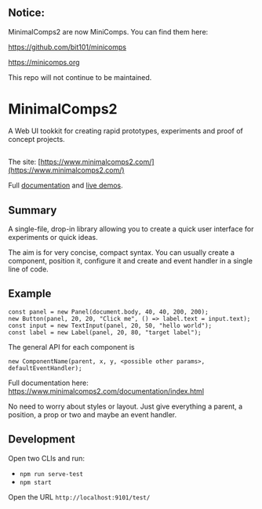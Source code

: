 ## Notice:

MinimalComps2 are now MiniComps. You can find them here:

https://github.com/bit101/minicomps

https://minicomps.org

This repo will not continue to be maintained.

# MinimalComps2

A Web UI tookkit for creating rapid prototypes, experiments and proof of concept projects.

##

The site: [https://www.minimalcomps2.com/](https://www.minimalcomps2.com/)

Full [documentation](https://www.minimalcomps2.com/docs) and [live demos](https://www.minimalcomps2.com/demos).

## Summary

A single-file, drop-in library allowing you to create a quick user interface for experiments or quick ideas.

The aim is for very concise, compact syntax. You can usually create a component, position it, configure it and create and event handler in a single line of code. 

## Example

```
const panel = new Panel(document.body, 40, 40, 200, 200);
new Button(panel, 20, 20, "Click me", () => label.text = input.text);
const input = new TextInput(panel, 20, 50, "hello world");
const label = new Label(panel, 20, 80, "target label");
```

The general API for each component is 

```new ComponentName(parent, x, y, <possible other params>, defaultEventHandler);```

Full documentation here: https://www.minimalcomps2.com/documentation/index.html

No need to worry about styles or layout. Just give everything a parent, a position, a prop or two and maybe an event handler.

## Development

Open two CLIs and run:

- `npm run serve-test`
- `npm start`

Open the URL `http://localhost:9101/test/`